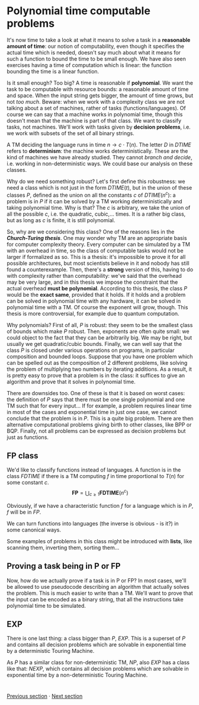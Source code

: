 # Polynomial time computable problems

It's now time to take a look at what it means to solve a task in a **reasonable amount of time**: our notion of computability, even though it specifies the actual time which is needed, doesn't say much about what it means for such a function to bound the time to be small enough. We have also seen exercises having a time of computation which is linear: the function bounding the time is a linear function. 

Is it small enough? Too big? A time is reasonable if **polynomial**. We want the task to be computable with resource bounds: a reasonable amount of time and space. When the input string gets bigger, the amount of time grows, but not *too much*. Beware: when we work with a complexity class we are not talking about a set of machines, rather of tasks (functions/languages). Of course we can say that a machine works in polynomial time, though this doesn't mean that the machine is part of that class. We want to classify tasks, not machines. We'll work with tasks given by **decision problems**, i.e. we work with subsets of the set of all binary strings. 

A TM deciding the language runs in time $n \rightarrow c \cdot T(n)$. The letter *D* in $DTIME$ refers to **determinism**: the machine works deterministically. These are the kind of machines we have already studied. They cannot *branch and decide*, i.e. working in non-deterministic ways. We could base our analysis on these classes.

Why do we need something robust?
Let's first define this robustness: we need a class which is not just in the form $DTIME(t)$, but in the union of these classes $P$, defined as the union on all the constants $c$ of $DTIME(n^c)$: a problem is in $P$ if it can be solved by a TM working deterministically and taking polynomial time.
Why is that? The $c$ is arbitrary, we take the union of all the possible $c$, i.e. the quadratic, cubic,... times. It is a rather big class, but as long as $c$ is finite, it is still polynomial. 

So, why are we considering this class? One of the reasons lies in the ***Church-Turing thesis***. One may wonder why TM are an appropriate basis for computer complexity theory. Every computer can be simulated by a TM with an overhead in time, so the class of computable tasks would not be larger if formalized as so. This is a thesis: it's impossible to prove it for all possible architectures, but most scientists believe in it and nobody has still found a counterexample.
Then, there's a **strong** version of this, having to do with complexity rather than computability: we've said that the overhead may be very large, and in this thesis we impose the constraint that the actual overhead **must be polynomial**.
According to this thesis, the class $P$ would be the **exact same**, provided that it holds. If it holds and a problem can be solved in polynomial time with any hardware, it can be solved in polynomial time with a TM. Of course the exponent will grow, though. This thesis is more controversial, for example due to quantum computation. 

Why polynomials? First of all, $P$ is robust: they seem to be the smallest çlass of bounds which make $P$ robust. Then, exponents are often quite small: we could object to the fact that they can be arbitrarily big. We may be right, but usually we get quadratic/cubic bounds. Finally, we can well say that the class $P$ is closed under various operations on programs, in particular composition and bounded loops. Suppose that you have one problem which can be spelled out as the composition of 2 different problems, like solving the problem of multiplying two numbers by iterating additions. As a result, it is pretty easy to prove that a problem is in the class: it suffices to give an algorithm and prove that it solves in polynomial time.

There are downsides too. One of these is that it is based on worst cases: the definition of $P$ says that there must be one single polynomial and one TM such that for every input... If for example, a problem requires linear time in most of the cases and exponential time in just one case, we cannot conclude that the problem is in $P$.
This is a quite big problem. There are then alternative computational problems giving birth to other classes, like BPP or BQP. Finally, not all problems can be expressed as decision problems but just as functions. 

## FP class

We'd like to classify functions instead of languages. A function is in the class $FDTIME$ if there is a TM computing $f$ in time proportional to $T(n)$ for some constant $c$. 
$$
\mathbf{F P}=\bigcup_{c \geq 1} \mathbf{F D T I M E}\left(n^{c}\right)
$$

Obviously, if we have a characteristic function $f$ for a language which is in $P$, $f$ will be in $FP$.

We can turn functions into languages (the inverse is obvious - is it?) in some canonical ways. 

Some examples of problems in this class might be introduced with **lists**, like scanning them, inverting them, sorting them...

## Proving a task being in P or FP

Now, how do we actually prove if a task is in P or FP? In most cases, we'll be allowed to use pseudocode describing an algorithm that actually solves the problem. This is much easier to write than a TM. We'll want to prove that the input can be encoded as a binary string, that all the instructions take polynomial time to be simulated.

## EXP

There is one last thing: a class bigger than $P$, $EXP$. This is a superset of $P$ and contains all decision problems which are solvable in exponential time by a deterministic Touring Machine.

As _P_ has a similar class for non-deterministic TM, _NP_, also _EXP_ has a class like that: _NEXP_, which contains all decision problems which are solvable in exponential time by a non-deterministic Touring Machine.

#
[Previous section](2%20-%20The%20computational%20model.md) · [Next section](4%20-%20Between%20feasible%20and%20unfeasible.md)



